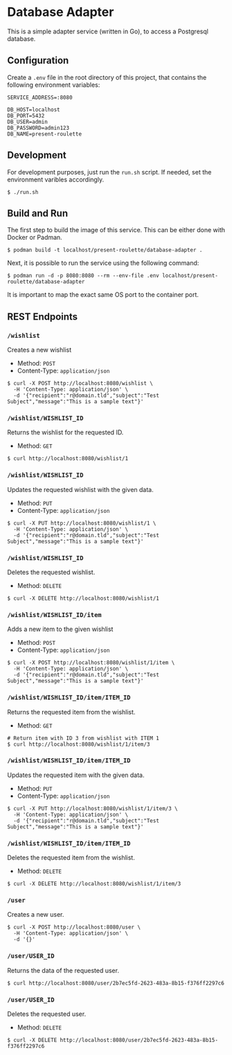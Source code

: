 # Database Adapter

This is a simple adapter service (written in Go), to access a Postgresql database.

## Configuration

Create a `.env` file in the root directory of this project, that contains the following environment variables:

```
SERVICE_ADDRESS=:8080

DB_HOST=localhost
DB_PORT=5432
DB_USER=admin
DB_PASSWORD=admin123
DB_NAME=present-roulette
```

## Development

For development purposes, just run the `run.sh` script.
If needed, set the environment varibles accordingly.

```
$ ./run.sh
```

## Build and Run

The first step to build the image of this service. This can be either done with Docker or Padman.

```
$ podman build -t localhost/present-roulette/database-adapter .
```

Next, it is possible to run the service using the following command:

```
$ podman run -d -p 8080:8080 --rm --env-file .env localhost/present-roulette/database-adapter
```

It is important to map the exact same OS port to the container port.

## REST Endpoints

### `/wishlist`

Creates a new wishlist

- Method: `POST`
- Content-Type: `application/json`

```
$ curl -X POST http://localhost:8080/wishlist \
  -H 'Content-Type: application/json' \
  -d '{"recipient":"r@domain.tld","subject":"Test Subject","message":"This is a sample text"}'
```

### `/wishlist/WISHLIST_ID`

Returns the wishlist for the requested ID.

- Method: `GET`

```
$ curl http://localhost:8080/wishlist/1
```

### `/wishlist/WISHLIST_ID`

Updates the requested wishlist with the given data.

- Method: `PUT`
- Content-Type: `application/json`

```
$ curl -X PUT http://localhost:8080/wishlist/1 \
  -H 'Content-Type: application/json' \
  -d '{"recipient":"r@domain.tld","subject":"Test Subject","message":"This is a sample text"}'
```

### `/wishlist/WISHLIST_ID`

Deletes the requested wishlist.

- Method: `DELETE`

```
$ curl -X DELETE http://localhost:8080/wishlist/1
```

### `/wishlist/WISHLIST_ID/item`

Adds a new item to the given wishlist

- Method: `POST`
- Content-Type: `application/json`

```
$ curl -X POST http://localhost:8080/wishlist/1/item \
  -H 'Content-Type: application/json' \
  -d '{"recipient":"r@domain.tld","subject":"Test Subject","message":"This is a sample text"}'
```

### `/wishlist/WISHLIST_ID/item/ITEM_ID`

Returns the requested item from the wishlist.

- Method: `GET`

```
# Return item with ID 3 from wishlist with ITEM 1
$ curl http://localhost:8080/wishlist/1/item/3
```

### `/wishlist/WISHLIST_ID/item/ITEM_ID`

Updates the requested item with the given data.

- Method: `PUT`
- Content-Type: `application/json`

```
$ curl -X PUT http://localhost:8080/wishlist/1/item/3 \
  -H 'Content-Type: application/json' \
  -d '{"recipient":"r@domain.tld","subject":"Test Subject","message":"This is a sample text"}'
```

### `/wishlist/WISHLIST_ID/item/ITEM_ID`

Deletes the requested item from the wishlist.

- Method: `DELETE`

```
$ curl -X DELETE http://localhost:8080/wishlist/1/item/3
```

### `/user`

Creates a new user.

```
$ curl -X POST http://localhost:8080/user \
  -H 'Content-Type: application/json' \
  -d '{}'
```

### `/user/USER_ID`

Returns the data of the requested user.

```
$ curl http://localhost:8080/user/2b7ec5fd-2623-483a-8b15-f376ff2297c6
```

### `/user/USER_ID`

Deletes the requested user.

- Method: `DELETE`

```
$ curl -X DELETE http://localhost:8080/user/2b7ec5fd-2623-483a-8b15-f376ff2297c6
```
